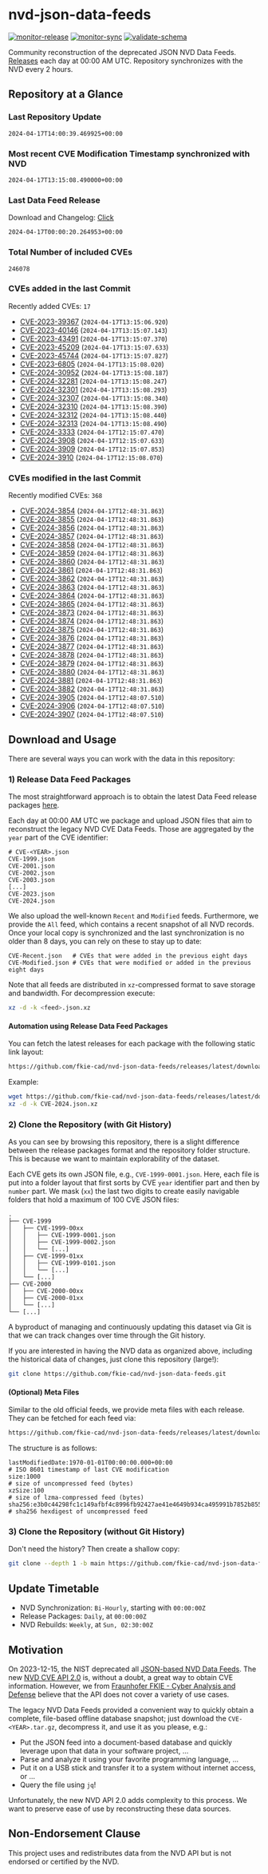 # nvd-json-data-feeds

[![monitor-release](https://github.com/fkie-cad/nvd-json-data-feeds/actions/workflows/monitor_release.yml/badge.svg)](https://github.com/fkie-cad/nvd-json-data-feeds/actions/workflows/monitor_release.yml)
[![monitor-sync](https://github.com/fkie-cad/nvd-json-data-feeds/actions/workflows/monitor_sync.yml/badge.svg)](https://github.com/fkie-cad/nvd-json-data-feeds/actions/workflows/monitor_sync.yml)
[![validate-schema](https://github.com/fkie-cad/nvd-json-data-feeds/actions/workflows/validate_schema.yml/badge.svg)](https://github.com/fkie-cad/nvd-json-data-feeds/actions/workflows/validate_schema.yml)

Community reconstruction of the deprecated JSON NVD Data Feeds.
[Releases](https://github.com/fkie-cad/nvd-json-data-feeds/releases/latest) each day at 00:00 AM UTC.
Repository synchronizes with the NVD every 2 hours.

## Repository at a Glance

### Last Repository Update

```plain
2024-04-17T14:00:39.469925+00:00
```

### Most recent CVE Modification Timestamp synchronized with NVD

```plain
2024-04-17T13:15:08.490000+00:00
```

### Last Data Feed Release

Download and Changelog: [Click](https://github.com/fkie-cad/nvd-json-data-feeds/releases/latest)

```plain
2024-04-17T00:00:20.264953+00:00
```

### Total Number of included CVEs

```plain
246078
```

### CVEs added in the last Commit

Recently added CVEs: `17`

- [CVE-2023-39367](CVE-2023/CVE-2023-393xx/CVE-2023-39367.json) (`2024-04-17T13:15:06.920`)
- [CVE-2023-40146](CVE-2023/CVE-2023-401xx/CVE-2023-40146.json) (`2024-04-17T13:15:07.143`)
- [CVE-2023-43491](CVE-2023/CVE-2023-434xx/CVE-2023-43491.json) (`2024-04-17T13:15:07.370`)
- [CVE-2023-45209](CVE-2023/CVE-2023-452xx/CVE-2023-45209.json) (`2024-04-17T13:15:07.633`)
- [CVE-2023-45744](CVE-2023/CVE-2023-457xx/CVE-2023-45744.json) (`2024-04-17T13:15:07.827`)
- [CVE-2023-6805](CVE-2023/CVE-2023-68xx/CVE-2023-6805.json) (`2024-04-17T13:15:08.020`)
- [CVE-2024-30952](CVE-2024/CVE-2024-309xx/CVE-2024-30952.json) (`2024-04-17T13:15:08.187`)
- [CVE-2024-32281](CVE-2024/CVE-2024-322xx/CVE-2024-32281.json) (`2024-04-17T13:15:08.247`)
- [CVE-2024-32301](CVE-2024/CVE-2024-323xx/CVE-2024-32301.json) (`2024-04-17T13:15:08.293`)
- [CVE-2024-32307](CVE-2024/CVE-2024-323xx/CVE-2024-32307.json) (`2024-04-17T13:15:08.340`)
- [CVE-2024-32310](CVE-2024/CVE-2024-323xx/CVE-2024-32310.json) (`2024-04-17T13:15:08.390`)
- [CVE-2024-32312](CVE-2024/CVE-2024-323xx/CVE-2024-32312.json) (`2024-04-17T13:15:08.440`)
- [CVE-2024-32313](CVE-2024/CVE-2024-323xx/CVE-2024-32313.json) (`2024-04-17T13:15:08.490`)
- [CVE-2024-3333](CVE-2024/CVE-2024-33xx/CVE-2024-3333.json) (`2024-04-17T12:15:07.470`)
- [CVE-2024-3908](CVE-2024/CVE-2024-39xx/CVE-2024-3908.json) (`2024-04-17T12:15:07.633`)
- [CVE-2024-3909](CVE-2024/CVE-2024-39xx/CVE-2024-3909.json) (`2024-04-17T12:15:07.853`)
- [CVE-2024-3910](CVE-2024/CVE-2024-39xx/CVE-2024-3910.json) (`2024-04-17T12:15:08.070`)


### CVEs modified in the last Commit

Recently modified CVEs: `368`

- [CVE-2024-3854](CVE-2024/CVE-2024-38xx/CVE-2024-3854.json) (`2024-04-17T12:48:31.863`)
- [CVE-2024-3855](CVE-2024/CVE-2024-38xx/CVE-2024-3855.json) (`2024-04-17T12:48:31.863`)
- [CVE-2024-3856](CVE-2024/CVE-2024-38xx/CVE-2024-3856.json) (`2024-04-17T12:48:31.863`)
- [CVE-2024-3857](CVE-2024/CVE-2024-38xx/CVE-2024-3857.json) (`2024-04-17T12:48:31.863`)
- [CVE-2024-3858](CVE-2024/CVE-2024-38xx/CVE-2024-3858.json) (`2024-04-17T12:48:31.863`)
- [CVE-2024-3859](CVE-2024/CVE-2024-38xx/CVE-2024-3859.json) (`2024-04-17T12:48:31.863`)
- [CVE-2024-3860](CVE-2024/CVE-2024-38xx/CVE-2024-3860.json) (`2024-04-17T12:48:31.863`)
- [CVE-2024-3861](CVE-2024/CVE-2024-38xx/CVE-2024-3861.json) (`2024-04-17T12:48:31.863`)
- [CVE-2024-3862](CVE-2024/CVE-2024-38xx/CVE-2024-3862.json) (`2024-04-17T12:48:31.863`)
- [CVE-2024-3863](CVE-2024/CVE-2024-38xx/CVE-2024-3863.json) (`2024-04-17T12:48:31.863`)
- [CVE-2024-3864](CVE-2024/CVE-2024-38xx/CVE-2024-3864.json) (`2024-04-17T12:48:31.863`)
- [CVE-2024-3865](CVE-2024/CVE-2024-38xx/CVE-2024-3865.json) (`2024-04-17T12:48:31.863`)
- [CVE-2024-3873](CVE-2024/CVE-2024-38xx/CVE-2024-3873.json) (`2024-04-17T12:48:31.863`)
- [CVE-2024-3874](CVE-2024/CVE-2024-38xx/CVE-2024-3874.json) (`2024-04-17T12:48:31.863`)
- [CVE-2024-3875](CVE-2024/CVE-2024-38xx/CVE-2024-3875.json) (`2024-04-17T12:48:31.863`)
- [CVE-2024-3876](CVE-2024/CVE-2024-38xx/CVE-2024-3876.json) (`2024-04-17T12:48:31.863`)
- [CVE-2024-3877](CVE-2024/CVE-2024-38xx/CVE-2024-3877.json) (`2024-04-17T12:48:31.863`)
- [CVE-2024-3878](CVE-2024/CVE-2024-38xx/CVE-2024-3878.json) (`2024-04-17T12:48:31.863`)
- [CVE-2024-3879](CVE-2024/CVE-2024-38xx/CVE-2024-3879.json) (`2024-04-17T12:48:31.863`)
- [CVE-2024-3880](CVE-2024/CVE-2024-38xx/CVE-2024-3880.json) (`2024-04-17T12:48:31.863`)
- [CVE-2024-3881](CVE-2024/CVE-2024-38xx/CVE-2024-3881.json) (`2024-04-17T12:48:31.863`)
- [CVE-2024-3882](CVE-2024/CVE-2024-38xx/CVE-2024-3882.json) (`2024-04-17T12:48:31.863`)
- [CVE-2024-3905](CVE-2024/CVE-2024-39xx/CVE-2024-3905.json) (`2024-04-17T12:48:07.510`)
- [CVE-2024-3906](CVE-2024/CVE-2024-39xx/CVE-2024-3906.json) (`2024-04-17T12:48:07.510`)
- [CVE-2024-3907](CVE-2024/CVE-2024-39xx/CVE-2024-3907.json) (`2024-04-17T12:48:07.510`)


## Download and Usage

There are several ways you can work with the data in this repository:

### 1) Release Data Feed Packages

The most straightforward approach is to obtain the latest Data Feed release packages [here](https://github.com/fkie-cad/nvd-json-data-feeds/releases/latest).

Each day at 00:00 AM UTC we package and upload JSON files that aim to reconstruct the legacy NVD CVE Data Feeds.
Those are aggregated by the `year` part of the CVE identifier:

```
# CVE-<YEAR>.json
CVE-1999.json
CVE-2001.json
CVE-2002.json
CVE-2003.json
[...]
CVE-2023.json
CVE-2024.json
```

We also upload the well-known `Recent` and `Modified` feeds.
Furthermore, we provide the `All` feed, which contains a recent snapshot of all NVD records.
Once your local copy is synchronized and the last synchronization is no older than 8 days, you can rely on these to stay up to date:

```plain
CVE-Recent.json   # CVEs that were added in the previous eight days
CVE-Modified.json # CVEs that were modified or added in the previous eight days
```

Note that all feeds are distributed in `xz`-compressed format to save storage and bandwidth.
For decompression execute:

```sh
xz -d -k <feed>.json.xz
```

#### Automation using Release Data Feed Packages

You can fetch the latest releases for each package with the following static link layout:

```sh
https://github.com/fkie-cad/nvd-json-data-feeds/releases/latest/download/CVE-<YEAR>.json.xz
```

Example:

```sh
wget https://github.com/fkie-cad/nvd-json-data-feeds/releases/latest/download/CVE-2024.json.xz
xz -d -k CVE-2024.json.xz
```

### 2) Clone the Repository (with Git History)

As you can see by browsing this repository, there is a slight difference between the release packages format and the repository folder structure.
This is because we want to maintain explorability of the dataset.

Each CVE gets its own JSON file, e.g., `CVE-1999-0001.json`.
Here, each file is put into a folder layout that first sorts by CVE `year` identifier part and then by `number` part.
We mask (`xx`) the last two digits to create easily navigable folders that hold a maximum of 100 CVE JSON files:

```plain
.
├── CVE-1999
│   ├── CVE-1999-00xx
│   │   ├── CVE-1999-0001.json
│   │   ├── CVE-1999-0002.json
│   │   └── [...]
│   ├── CVE-1999-01xx
│   │   ├── CVE-1999-0101.json
│   │   └── [...]
│   └── [...]
├── CVE-2000
│   ├── CVE-2000-00xx
│   ├── CVE-2000-01xx
│   └── [...]
└── [...]
```

A byproduct of managing and continuously updating this dataset via Git is that we can track changes over time through the Git history.

If you are interested in having the NVD data as organized above, including the historical data of changes, just clone this repository (large!):

```sh
git clone https://github.com/fkie-cad/nvd-json-data-feeds.git
```

#### (Optional) Meta Files

Similar to the old official feeds, we provide meta files with each release. They can be fetched for each feed via:

```sh
https://github.com/fkie-cad/nvd-json-data-feeds/releases/latest/download/CVE-<YEAR>.meta
```

The structure is as follows:

```plain
lastModifiedDate:1970-01-01T00:00:00.000+00:00                          # ISO 8601 timestamp of last CVE modification
size:1000                                                               # size of uncompressed feed (bytes)
xzSize:100                                                              # size of lzma-compressed feed (bytes)
sha256:e3b0c44298fc1c149afbf4c8996fb92427ae41e4649b934ca495991b7852b855 # sha256 hexdigest of uncompressed feed
```

### 3) Clone the Repository (without Git History)

Don't need the history? Then create a shallow copy:

```sh
git clone --depth 1 -b main https://github.com/fkie-cad/nvd-json-data-feeds.git
```


## Update Timetable

* NVD Synchronization: `Bi-Hourly`, starting with `00:00:00Z`
* Release Packages: `Daily`, at `00:00:00Z`
* NVD Rebuilds: `Weekly`, at `Sun, 02:30:00Z`


## Motivation

On 2023-12-15, the NIST deprecated all [JSON-based NVD Data Feeds](https://nvd.nist.gov/vuln/data-feeds#divRetirementBanner-1).
The new [NVD CVE API 2.0](https://nvd.nist.gov/developers/vulnerabilities) is, without a doubt, a great way to obtain CVE information.
However, we from [Fraunhofer FKIE - Cyber Analysis and Defense](https://www.fkie.fraunhofer.de/en/departments/cad.html) believe that the API does not cover a variety of use cases.

The legacy NVD Data Feeds provided a convenient way to quickly obtain a complete, file-based offline database snapshot; just download the `CVE-<YEAR>.tar.gz`, decompress it, and use it as you please, e.g.:

- Put the JSON feed into a document-based database and quickly leverage upon that data in your software project, ...
- Parse and analyze it using your favorite programming language, ...
- Put it on a USB stick and transfer it to a system without internet access, or ...
- Query the file using `jq`!

Unfortunately, the new NVD API 2.0 adds complexity to this process.
We want to preserve ease of use by reconstructing these data sources.

## Non-Endorsement Clause

This project uses and redistributes data from the NVD API but is not endorsed or certified by the NVD.
